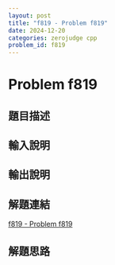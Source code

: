 ```yaml
---
layout: post
title: "f819 - Problem f819"
date: 2024-12-20
categories: zerojudge cpp
problem_id: f819
---
```


# Problem f819

## 題目描述



## 輸入說明



## 輸出說明



## 解題連結

[f819 - Problem f819](https://zerojudge.tw/ShowProblem?problemid=f819)

## 解題思路

